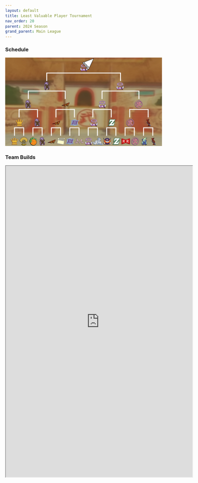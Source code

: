 ```yaml
---
layout: default
title: Least Valuable Player Tournament
nav_order: 20
parent: 2024 Season
grand_parent: Main League
---
```

### Schedule

[![](./images/lvp.jpg) ](./images/lvp.jpg)

### Team Builds 

<iframe width=600 height=1000 scrolling="yes" src="https://docs.google.com/document/d/e/2PACX-1vR4y4RHV-XvVrg7O0Zl0ZkTVO8CQFHfdO583cONYc4cj6KfPcZQ9SMGOlaYT5k1ct7hxNMy6dPWWSWf/pub?embedded=true"></iframe>
